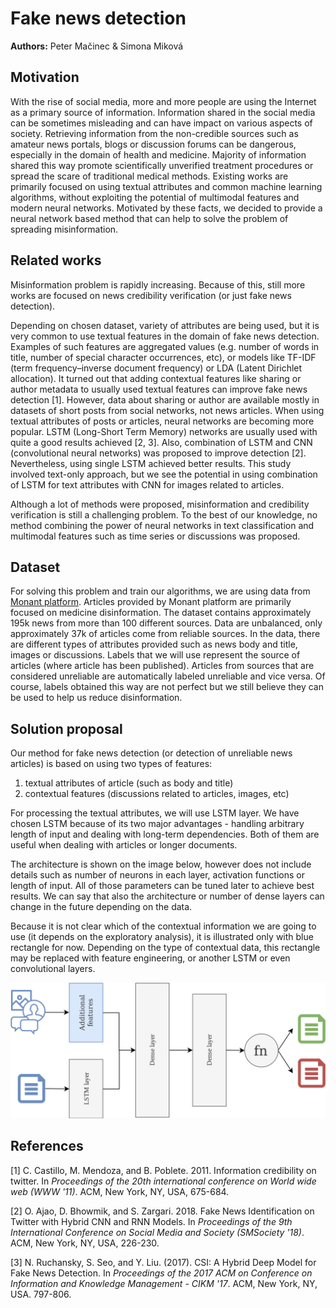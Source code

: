 # Fake news detection

**Authors:** Peter Mačinec & Simona Miková


## Motivation

With the rise of social media, more and more people are using the Internet as a primary source of information. Information shared in the social media can be sometimes misleading and can have impact on various aspects of society. Retrieving information from the non-credible sources such as amateur news portals, blogs or discussion forums can be dangerous, especially in the domain of health and medicine. Majority of information shared this way promote scientifically unverified treatment procedures or spread the scare of traditional medical methods. Existing works are primarily focused on using textual attributes and common machine learning algorithms, without exploiting the potential of multimodal features and modern neural networks. Motivated by these facts, we decided to provide a neural network based method that can help to solve the problem of spreading misinformation.


## Related works

Misinformation problem is rapidly increasing. Because of this, still more works are focused on news credibility verification (or just fake news detection).

Depending on chosen dataset, variety of attributes are being used, but it is very common to use textual features in the domain of fake news detection. Examples of such features are aggregated values (e.g. number of words in title, number of special character occurrences, etc), or models like TF-IDF (term frequency–inverse document frequency) or LDA (Latent Dirichlet allocation). It turned out that adding contextual features like sharing or author metadata to usually used textual features can improve fake news detection [1]. However, data about sharing or author are available mostly in datasets of short posts from social networks, not news articles. When using textual attributes of posts or articles, neural networks are becoming more popular. LSTM (Long-Short Term Memory) networks are usually used with quite a good results achieved [2, 3]. Also, combination of LSTM and CNN (convolutional neural networks) was proposed to improve detection [2]. Nevertheless, using single LSTM achieved better results. This study involved text-only approach, but we see the potential in using combination of LSTM for text attributes with CNN for images related to articles.

Although a lot of methods were proposed, misinformation and credibility verification is still a challenging problem. To the best of our knowledge, no method combining the power of neural networks in text classification and multimodal features such as time series or discussions was proposed.


## Dataset

For solving this problem and train our algorithms, we are using data from [Monant platform](https://documenter.getpostman.com/view/8615295/SVtPWq1j?version=latest#7f81cb35-db90-4eaf-acd0-a177aa5a9077). Articles provided by Monant platform are primarily focused on medicine disinformation. The dataset contains approximately 195k news from more than 100 different sources. Data are unbalanced, only approximately 37k of articles come from reliable sources. In the data, there are different types of attributes provided such as news body and title, images or discussions. Labels that we will use represent the source of articles (where article has been published). Articles from sources that are considered unreliable are automatically labeled unreliable and vice versa. Of course, labels obtained this way are not perfect but we still believe they can be used to help us reduce disinformation. 


## Solution proposal

Our method for fake news detection (or detection of unreliable news articles) is based on using two types of features:
1. textual attributes of article (such as body and title)
1. contextual features (discussions related to articles, images, etc)

For processing the textual attributes, we will use LSTM layer. We have chosen LSTM because of its two major advantages - handling arbitrary length of input and dealing with long-term dependencies. Both of them are useful when dealing with articles or longer documents.
 
The architecture is shown on the image below, however does not include details such as number of neurons in each layer, activation functions or length of input. All of those parameters can be tuned later to achieve best results. We can say that also the architecture or number of dense layers can change in the future depending on the data.

Because it is not clear which of the contextual information we are going to use (it depends on the exploratory analysis), it is illustrated only with blue rectangle for now. Depending on the type of contextual data, this rectangle may be replaced with feature engineering, or another LSTM or even convolutional layers.

![Proposal](images/nn_proposal.png)


## References

[1] C. Castillo, M. Mendoza, and B. Poblete. 2011. Information credibility on twitter. In *Proceedings of the 20th international conference on World wide web (WWW '11)*. ACM, New York, NY, USA, 675-684.


[2] O. Ajao, D. Bhowmik, and S. Zargari. 2018. Fake News Identification on Twitter with Hybrid CNN and RNN Models. In *Proceedings of the 9th International Conference on Social Media and Society (SMSociety '18)*. ACM, New York, NY, USA, 226-230.

[3] N. Ruchansky, S. Seo, and Y. Liu. (2017). CSI: A Hybrid Deep Model for Fake News Detection. In *Proceedings of the 2017 ACM on Conference on Information and Knowledge Management - CIKM '17*. ACM, New York, NY, USA. 797-806.
